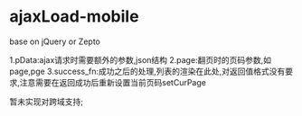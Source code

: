 # ajaxLoad-mobile
base on jQuery or Zepto

1.pData:ajax请求时需要额外的参数,json结构
2.page:翻页时的页码参数,如page,pge
3.success_fn:成功之后的处理,列表的渲染在此处,对返回值格式没有要求,注意需要在返回成功后重新设置当前页码setCurPage

暂未实现对跨域支持;